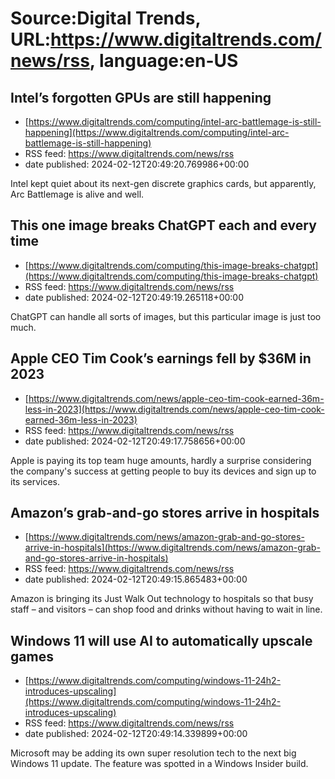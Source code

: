 # Source:Digital Trends, URL:https://www.digitaltrends.com/news/rss, language:en-US

## Intel’s forgotten GPUs are still happening
 - [https://www.digitaltrends.com/computing/intel-arc-battlemage-is-still-happening](https://www.digitaltrends.com/computing/intel-arc-battlemage-is-still-happening)
 - RSS feed: https://www.digitaltrends.com/news/rss
 - date published: 2024-02-12T20:49:20.769986+00:00

Intel kept quiet about its next-gen discrete graphics cards, but apparently, Arc Battlemage is alive and well.

## This one image breaks ChatGPT each and every time
 - [https://www.digitaltrends.com/computing/this-image-breaks-chatgpt](https://www.digitaltrends.com/computing/this-image-breaks-chatgpt)
 - RSS feed: https://www.digitaltrends.com/news/rss
 - date published: 2024-02-12T20:49:19.265118+00:00

ChatGPT can handle all sorts of images, but this particular image is just too much.

## Apple CEO Tim Cook’s earnings fell by $36M in 2023
 - [https://www.digitaltrends.com/news/apple-ceo-tim-cook-earned-36m-less-in-2023](https://www.digitaltrends.com/news/apple-ceo-tim-cook-earned-36m-less-in-2023)
 - RSS feed: https://www.digitaltrends.com/news/rss
 - date published: 2024-02-12T20:49:17.758656+00:00

Apple is paying its top team huge amounts, hardly a surprise considering the company's success at getting people to buy its devices and sign up to its services.

## Amazon’s grab-and-go stores arrive in hospitals
 - [https://www.digitaltrends.com/news/amazon-grab-and-go-stores-arrive-in-hospitals](https://www.digitaltrends.com/news/amazon-grab-and-go-stores-arrive-in-hospitals)
 - RSS feed: https://www.digitaltrends.com/news/rss
 - date published: 2024-02-12T20:49:15.865483+00:00

Amazon is bringing its Just Walk Out technology to hospitals so that busy staff – and visitors – can shop food and drinks without having to wait in line.

## Windows 11 will use AI to automatically upscale games
 - [https://www.digitaltrends.com/computing/windows-11-24h2-introduces-upscaling](https://www.digitaltrends.com/computing/windows-11-24h2-introduces-upscaling)
 - RSS feed: https://www.digitaltrends.com/news/rss
 - date published: 2024-02-12T20:49:14.339899+00:00

Microsoft may be adding its own super resolution tech to the next big Windows 11 update. The feature was spotted in a Windows Insider build.

